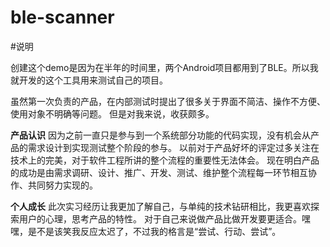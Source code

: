 ble-scanner
===========

#说明

创建这个demo是因为在半年的时间里，两个Android项目都用到了BLE。所以我就开发的这个工具用来测试自己的项目。

虽然第一次负责的产品，在内部测试时提出了很多关于界面不简洁、操作不方便、使用对象不明确等问题。
但是对我来说，收获颇多。

**产品认识**
因为之前一直只是参与到一个系统部分功能的代码实现，没有机会从产品的需求设计到实现测试整个阶段的参与。
以前对于产品好坏的评定过多关注在技术上的完美，对于软件工程所讲的整个流程的重要性无法体会。
现在明白产品的成功是由需求调研、设计、推广、开发、测试、维护整个流程每一环节相互协作、共同努力实现的。

**个人成长**
此次实习经历让我更加了解自己，与单纯的技术钻研相比，我更喜欢探索用户的心理，思考产品的特性。
对于自己来说做产品比做开发要更适合。嘿嘿，是不是该笑我反应太迟了，不过我的格言是“尝试、行动、尝试”。
